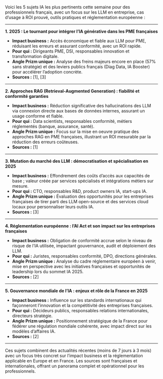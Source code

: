 Voici les 5 sujets IA les plus pertinents cette semaine pour des professionnels français, avec un focus sur les LLM en entreprise, cas d’usage à ROI prouvé, outils pratiques et réglementation européenne :

---

**1. 2025 : Le tournant pour intégrer l’IA générative dans les PME françaises**  
- **Impact business :** Accès économique et fiable aux LLM pour PME, réduisant les erreurs et assurant conformité, avec un ROI rapide.  
- **Pour qui :** Dirigeants PME, DSI, responsables innovation et transformation digitale.  
- **Angle Prizm unique :** Analyse des freins majeurs encore en place (57% sans stratégie) et des leviers publics français (Diag Data, IA Booster) pour accélérer l’adoption concrète.  
- **Sources :** [1], [3]

---

**2. Approches RAG (Retrieval-Augmented Generation) : fiabilité et conformité garanties**  
- **Impact business :** Réduction significative des hallucinations des LLM via connexion directe aux bases de données internes, assurant un usage conforme et fiable.  
- **Pour qui :** Data scientists, responsables conformité, métiers réglementés (banque, assurance, santé).  
- **Angle Prizm unique :** Focus sur la mise en oeuvre pratique des approches RAG en PME françaises, illustrant un ROI mesurable par la réduction des erreurs coûteuses.  
- **Sources :** [1]

---

**3. Mutation du marché des LLM : démocratisation et spécialisation en 2025**  
- **Impact business :** Effondrement des coûts d’accès aux capacités de base ; valeur créée par services spécialisés et intégrations métiers sur mesure.  
- **Pour qui :** CTO, responsables R&D, product owners IA, start-ups IA.  
- **Angle Prizm unique :** Évaluation des opportunités pour les entreprises françaises de tirer parti des LLM open-source et des services cloud locaux pour personnaliser leurs outils IA.  
- **Sources :** [3]

---

**4. Réglementation européenne : l’AI Act et son impact sur les entreprises françaises**  
- **Impact business :** Obligation de conformité accrue selon le niveau de risque de l’IA utilisée, impactant gouvernance, audit et déploiement des LLM.  
- **Pour qui :** Juristes, responsables conformité, DPO, directions générales.  
- **Angle Prizm unique :** Analyse du cadre réglementaire européen à venir, mise en perspective avec les initiatives françaises et opportunités de leadership lors du sommet IA 2025.  
- **Sources :** [2]

---

**5. Gouvernance mondiale de l’IA : enjeux et rôle de la France en 2025**  
- **Impact business :** Influence sur les standards internationaux qui façonneront l’innovation et la compétitivité des entreprises françaises.  
- **Pour qui :** Décideurs publics, responsables relations internationales, directeurs stratégie.  
- **Angle Prizm unique :** Positionnement stratégique de la France pour fédérer une régulation mondiale cohérente, avec impact direct sur les modèles d’affaires IA.  
- **Sources :** [2]

---

Ces sujets combinent des actualités récentes (moins de 7 jours à 3 mois) avec un focus très concret sur l’impact business et la réglementation applicable en Europe et en France. Les sources sont françaises et internationales, offrant un panorama complet et opérationnel pour les professionnels.